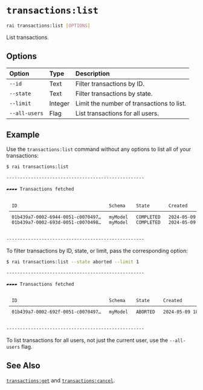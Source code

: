 # `transactions:list`

```sh
rai transactions:list [OPTIONS]
```

List transactions.

## Options

| Option | Type | Description |
| :------ | :--- | :------------ |
| `--id` | Text | Filter transactions by ID. |
| `--state` | Text | Filter transactions by state. |
| `--limit` | Integer | Limit the number of transactions to list. |
| `--all-users` | Flag | List transactions for all users. |

## Example

Use the `transactions:list` command without any options to list all of your transactions:

```sh
$ rai transactions:list

---------------------------------------------------
 
▰▰▰▰ Transactions fetched   

                                                                                            
  ID                                  Schema    State       Created               Duration  
 ────────────────────────────────────────────────────────────────────────────────────────── 
  01b439a7-0002-6944-0051-c0070497…   myModel   COMPLETED   2024-05-09 18:15:31       2.4s  
  01b439a7-0002-693d-0051-c0070498…   myModel   COMPLETED   2024-05-09 18:15:06      20.5s  
                                                                                            

---------------------------------------------------
```

To filter transactions by ID, state, or limit, pass the corresponding option:

```sh
$ rai transactions:list --state aborted --limit 1

---------------------------------------------------
 
▰▰▰▰ Transactions fetched   

                                                                                            
  ID                                  Schema    State     Created               Duration  
 ────────────────────────────────────────────────────────────────────────────────────────── 
  01b439a7-0002-692f-0051-c0070497…   myModel   ABORTED   2024-05-09 18:16:28       1.2s  
                                                                                            

---------------------------------------------------
```

To list transactions for all users, not just the current user, use the `--all-users` flag.

## See Also

[`transactions:get`](./transactions_get.md) and [`transactions:cancel`](./transactions_abort.md).
